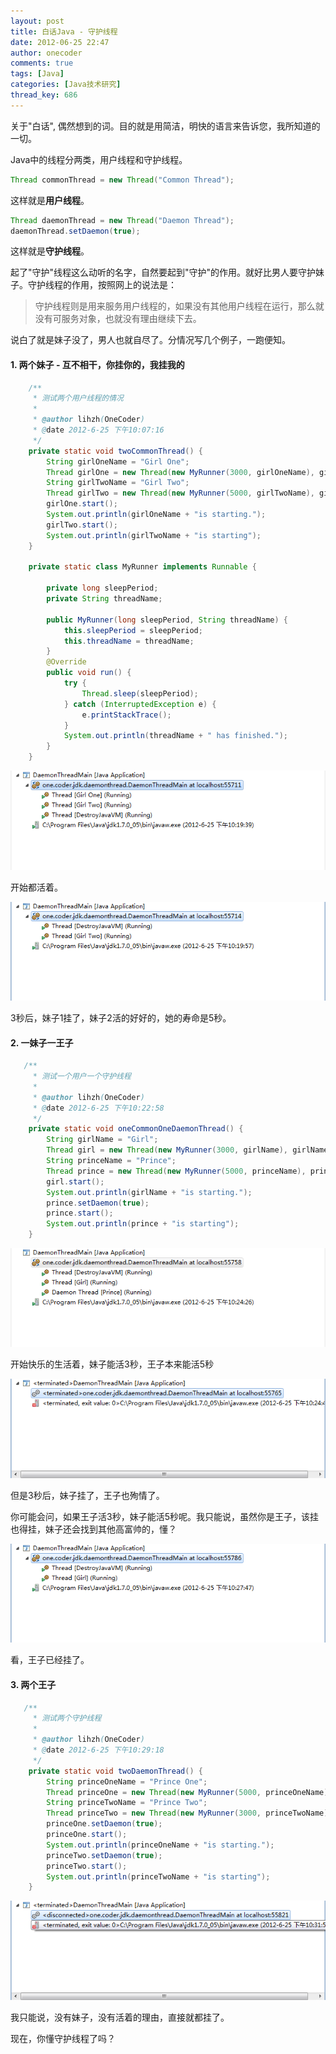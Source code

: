 ```yaml
---
layout: post
title: 白话Java - 守护线程
date: 2012-06-25 22:47
author: onecoder
comments: true
tags: [Java]
categories: [Java技术研究]
thread_key: 686
---
```

关于"白话", 偶然想到的词。目的就是用简洁，明快的语言来告诉您，我所知道的一切。

Java中的线程分两类，用户线程和守护线程。

```java
Thread commonThread = new Thread("Common Thread");
```

这样就是**用户线程**。

```java
Thread daemonThread = new Thread("Daemon Thread");
daemonThread.setDaemon(true);
```

这样就是**守护线程**。

起了"守护"线程这么动听的名字，自然要起到"守护"的作用。就好比男人要守护妹子。守护线程的作用，按照网上的说法是：

> 守护线程则是用来服务用户线程的，如果没有其他用户线程在运行，那么就没有可服务对象，也就没有理由继续下去。

说白了就是妹子没了，男人也就自尽了。分情况写几个例子，一跑便知。

#### 1. 两个妹子 - 互不相干，你挂你的，我挂我的

```java
	/**
	 * 测试两个用户线程的情况
	 * 
	 * @author lihzh(OneCoder)
	 * @date 2012-6-25 下午10:07:16
	 */
	private static void twoCommonThread() {
		String girlOneName = "Girl One";
		Thread girlOne = new Thread(new MyRunner(3000, girlOneName), girlOneName);
		String girlTwoName = "Girl Two";
		Thread girlTwo = new Thread(new MyRunner(5000, girlTwoName), girlTwoName);
		girlOne.start();
		System.out.println(girlOneName + "is starting.");
		girlTwo.start();
		System.out.println(girlTwoName + "is starting");
	}

	private static class MyRunner implements Runnable {
		
		private long sleepPeriod;
		private String threadName;
		
		public MyRunner(long sleepPeriod, String threadName) {
			this.sleepPeriod = sleepPeriod;
			this.threadName = threadName;
		}
		@Override
		public void run() {
			try {
				Thread.sleep(sleepPeriod);
			} catch (InterruptedException e) {
				e.printStackTrace();
			}
			System.out.println(threadName + " has finished.");
		}
	}
```

![](/images/post/daemon-thread/debug-all-live.png)

开始都活着。

![](/images/post/daemon-thread/debug-one-dead.png)

3秒后，妹子1挂了，妹子2活的好好的，她的寿命是5秒。<br />

#### 2. 一妹子一王子

```java
   /**
	 * 测试一个用户一个守护线程
	 * 
	 * @author lihzh(OneCoder)
	 * @date 2012-6-25 下午10:22:58
	 */
	private static void oneCommonOneDaemonThread() {
		String girlName = "Girl";
		Thread girl = new Thread(new MyRunner(3000, girlName), girlName);
		String princeName = "Prince";
		Thread prince = new Thread(new MyRunner(5000, princeName), princeName);
		girl.start();
		System.out.println(girlName + "is starting.");
		prince.setDaemon(true);
		prince.start();
		System.out.println(prince + "is starting");
	}
```
![](/images/post/daemon-thread/debug-girl-dead-boy.png)

开始快乐的生活着，妹子能活3秒，王子本来能活5秒

![](/images/post/daemon-thread/debug-boy-daemon-dead.png)

但是3秒后，妹子挂了，王子也殉情了。

你可能会问，如果王子活3秒，妹子能活5秒呢。我只能说，虽然你是王子，该挂也得挂，妹子还会找到其他高富帅的，懂？

![](/images/post/daemon-thread/debug-boy-dead-first.png)

看，王子已经挂了。

#### 3. 两个王子

```java
   /**
	 * 测试两个守护线程
	 * 
	 * @author lihzh(OneCoder)
	 * @date 2012-6-25 下午10:29:18
	 */
	private static void twoDaemonThread() {
		String princeOneName = "Prince One";
		Thread princeOne = new Thread(new MyRunner(5000, princeOneName), princeOneName);
		String princeTwoName = "Prince Two";
		Thread princeTwo = new Thread(new MyRunner(3000, princeTwoName), princeTwoName);
		princeOne.setDaemon(true);
		princeOne.start();
		System.out.println(princeOneName + "is starting.");
		princeTwo.setDaemon(true);
		princeTwo.start();
		System.out.println(princeTwoName + "is starting");
	}
```

![](/images/post/daemon-thread/debug-two-boy-dead.png)

我只能说，没有妹子，没有活着的理由，直接就都挂了。

现在，你懂守护线程了吗？
